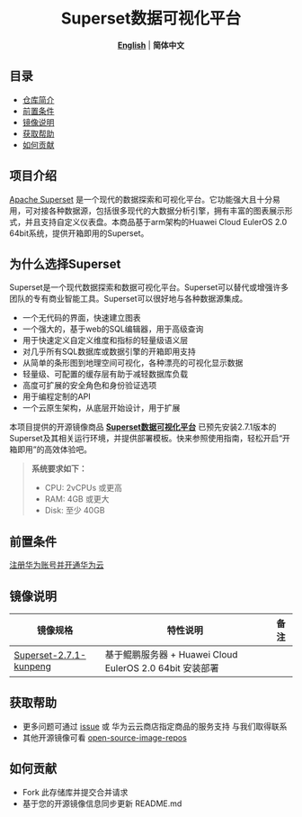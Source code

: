  <h1 align="center">Superset数据可视化平台</h1>
  <p align="center">
    <a href="README.md"><strong>English</strong></a> | <strong>简体中文</strong>
  </p>


## 目录

- [仓库简介](#项目介绍)
- [前置条件](#前置条件)
- [镜像说明](#镜像说明)
- [获取帮助](#获取帮助)
- [如何贡献](#如何贡献)

## 项目介绍

[Apache Superset](https://github.com/apache/superset) 是一个现代的数据探索和可视化平台。它功能强大且十分易用，可对接各种数据源，包括很多现代的大数据分析引擎，拥有丰富的图表展示形式，并且支持自定义仪表盘。本商品基于arm架构的Huawei Cloud EulerOS 2.0 64bit系统，提供开箱即用的Superset。

## 为什么选择Superset

Superset是一个现代数据探索和数据可视化平台。Superset可以替代或增强许多团队的专有商业智能工具。Superset可以很好地与各种数据源集成。

- 一个无代码的界面，快速建立图表
- 一个强大的，基于web的SQL编辑器，用于高级查询
- 用于快速定义自定义维度和指标的轻量级语义层
- 对几乎所有SQL数据库或数据引擎的开箱即用支持
- 从简单的条形图到地理空间可视化，各种漂亮的可视化显示数据
- 轻量级、可配置的缓存层有助于减轻数据库负载
- 高度可扩展的安全角色和身份验证选项
- 用于编程定制的API
- 一个云原生架构，从底层开始设计，用于扩展

本项目提供的开源镜像商品 [**Superset数据可视化平台**](https://marketplace.huaweicloud.com/contents/00197895-dcb9-4af3-9ba1-ac33ab509a8f#productid=OFFI1131119448706367488) 已预先安装2.7.1版本的Superset及其相关运行环境，并提供部署模板。快来参照使用指南，轻松开启“开箱即用”的高效体验吧。


> **系统要求如下：**
> - CPU: 2vCPUs 或更高
> - RAM: 4GB 或更大
> - Disk: 至少 40GB

## 前置条件
[注册华为账号并开通华为云](https://support.huaweicloud.com/usermanual-account/account_id_001.html)

## 镜像说明

| 镜像规格                                                                                                      | 特性说明 | 备注 |
|-----------------------------------------------------------------------------------------------------------| --- | --- |
| [Superset-2.7.1-kunpeng](https://github.com/HuaweiCloudDeveloper/superset-image/tree/Superset-2.7.1-kunpeng) | 基于鲲鹏服务器 + Huawei Cloud EulerOS 2.0 64bit 安装部署 |  |

## 获取帮助
- 更多问题可通过 [issue](https://github.com/HuaweiCloudDeveloper/redis-image/issues) 或 华为云云商店指定商品的服务支持 与我们取得联系
- 其他开源镜像可看 [open-source-image-repos](https://github.com/HuaweiCloudDeveloper/open-source-image-repos)

## 如何贡献
- Fork 此存储库并提交合并请求
- 基于您的开源镜像信息同步更新 README.md